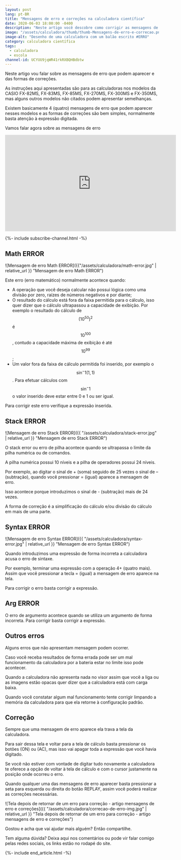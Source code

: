 ```yaml
---
layout: post
lang: pt-BR
title: "Mensagens de erro e correções na calculadora científica"
date: 2020-06-03 18:00:00 -0400
description: "Neste artigo você descobre como corrigir as mensagens de erro que aparecem na sua calculadora e o que cada uma significa"
image: "/assets/calculadora/thumb/thumb-Mensagens-de-erro-e-correcao.png"
image-alt: "Desenho de uma calculadora com um balão escrito #ERRO"
category: calculadora científica
tags: 
  - calculadora
  - escola
channel-id: UCYUU9jqWR41rkRXBQHBdbtw
---
```


Neste artigo vou falar sobre as mensagens de erro que podem aparecer e das formas de correções.

As instruções aqui apresentadas são para as calculadoras nos modelos da CASIO FX-82MS, FX-83MS, FX-85MS, FX-270MS, FX-300MS e FX-350MS, mas alguns outros modelos não citados podem apresentar semelhanças.

Existem basicamente 4 (quatro) mensagens de erro que podem aparecer nesses modelos e as formas de correções são bem simples, normalmente basta atenção à expressão digitada.

Vamos falar agora sobre as mensagens de erro

<!-- Youtube Video -->
<div class="yt-video">
<iframe width="560" height="315" src="https://www.youtube.com/embed/rVkMxFPDfSg?si=atUYva6YXtnVnH-p" title="YouTube video player" frameborder="0" allow="accelerometer; autoplay; clipboard-write; encrypted-media; gyroscope; picture-in-picture; web-share" allowfullscreen></iframe>
</div>

{%- include subscribe-channel.html -%}

## Math ERROR

![Mensagem de erro Math ERROR]({{"/assets/calculadora/math-error.jpg" | relative_url }} "Mensagem de erro Math ERROR")

Este erro (erro matemático) normalmente acontece quando:

- A operação que você deseja calcular não possui lógica como uma divisão por zero, raízes de números negativos e por diante;
- O resultado do cálculo está fora da faixa permitida para o cálculo, isso quer dizer que o cálculo ultrapassou a capacidade de exibição. Por exemplo o resultado do cálculo de $$(10 ^ 50) ^ 2$$ é $$10 ^ 100$$, contudo a capacidade máxima de exibição é até $$10 ^ 99$$;
- Um valor fora da faixa de cálculo permitida foi inserido, por exemplo o $$\sin^-1 (1,1)$$. Para efetuar cálculos com $$\sin^-1$$ o valor inserido deve estar entre 0 e 1 ou ser igual.

Para corrigir este erro verifique a expressão inserida.

## Stack ERROR

![Mensagem de erro Stack ERROR]({{ "/assets/calculadora/stack-error.jpg" | relative_url }} "Mensagem de erro Stack ERROR")

O stack error ou erro de pilha acontece quando se ultrapassa o limite da pilha numérica ou de comandos.

A pilha numérica possui 10 níveis e a pilha de operadores possui 24 níveis.

Por exemplo, ao digitar o sinal de + (soma) seguido de 25 vezes o sinal de – (subtração), quando você pressionar = (igual) aparece a mensagem de erro.

Isso acontece porque introduzimos o sinal de - (subtração) mais de 24 vezes.

A forma de correção é a simplificação do cálculo e/ou divisão do cálculo em mais de uma parte.

## Syntax ERROR

![Mensagem de erro Syntax ERROR]({{ "/assets/calculadora/syntax-error.jpg" | relative_url }} "Mensagem de erro Syntax ERROR")

Quando introduzimos uma expressão de forma incorreta a calculadora acusa o erro de sintaxe.

Por exemplo, terminar uma expressão com a operação 4+ (quatro mais). Assim que você pressionar a tecla = (igual) a mensagem de erro aparece na tela.

Para corrigir o erro basta corrigir a expressão.

## Arg ERROR

O erro de argumento acontece quando se utiliza um argumento de forma incorreta. Para corrigir basta corrigir a expressão.

## Outros erros

Alguns erros que não apresentam mensagem podem ocorrer.

Caso você receba resultados de forma errada pode ser um mal funcionamento da calculadora por a bateria estar no limite isso pode acontecer.

Quando a calculadora não apresenta nada no visor assim que você a liga ou as imagens estão opacas quer dizer que a calculadora está com carga baixa.

Quando você constatar algum mal funcionamento tente corrigir limpando a memória da calculadora para que ela retorne à configuração padrão.

## Correção

Sempre que uma mensagem de erro aparece ela trava a tela da calculadora.

Para sair dessa tela e voltar para a tela de cálculo basta pressionar os botões (ON) ou (AC), mas isso vai apagar toda a expressão que você havia digitado.

Se você não estiver com vontade de digitar tudo novamente a calculadora te oferece a opção de voltar à tela de cálculo e com o cursor justamente na posição onde ocorreu o erro.

Quando qualquer uma das mensagens de erro aparecer basta pressionar a seta para esquerda ou direita do botão REPLAY, assim você poderá realizar as correções necessárias.

![Tela depois de retornar de um erro para correção - artigo mensagens de erro e correções]({{ "/assets/calculadora/correcao-de-erro-img.jpg" | relative_url }} "Tela depois de retornar de um erro para correção - artigo mensagens de erro e correções")

Gostou e acha que vai ajudar mais alguém? Então compartilhe.

Tem alguma dúvida? Deixa aqui nos comentários ou pode vir falar comigo pelas redes sociais, os links estão no rodapé do site.

{%- include end_article.html -%}
